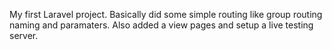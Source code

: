 My first Laravel project. Basically did some simple routing like group routing naming and paramaters. Also added a view pages and setup a live testing server.